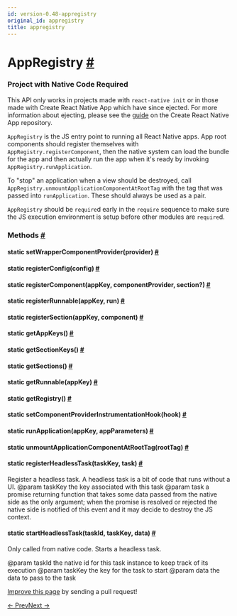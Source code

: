 ```yaml
---
id: version-0.48-appregistry
original_id: appregistry
title: appregistry
---
```

<a id="content"></a><h1><a class="anchor" name="appregistry"></a>AppRegistry <a class="hash-link" href="docs/appregistry.html#appregistry">#</a></h1><div><div><span><div class="banner-crna-ejected">
  <h3>Project with Native Code Required</h3>
  <p>
    This API only works in projects made with <code>react-native init</code>
    or in those made with Create React Native App which have since ejected. For
    more information about ejecting, please see
    the <a href="https://github.com/react-community/create-react-native-app/blob/master/EJECTING.md" target="_blank">guide</a> on
    the Create React Native App repository.
  </p>
</div>

</span><p><code>AppRegistry</code> is the JS entry point to running all React Native apps.  App
root components should register themselves with
<code>AppRegistry.registerComponent</code>, then the native system can load the bundle
for the app and then actually run the app when it's ready by invoking
<code>AppRegistry.runApplication</code>.</p><p>To "stop" an application when a view should be destroyed, call
<code>AppRegistry.unmountApplicationComponentAtRootTag</code> with the tag that was
passed into <code>runApplication</code>. These should always be used as a pair.</p><p><code>AppRegistry</code> should be <code>require</code>d early in the <code>require</code> sequence to make
sure the JS execution environment is setup before other modules are
<code>require</code>d.</p></div><span><h3><a class="anchor" name="methods"></a>Methods <a class="hash-link" href="docs/appregistry.html#methods">#</a></h3><div class="props"><div class="prop"><h4 class="methodTitle"><a class="anchor" name="setwrappercomponentprovider"></a><span class="methodType">static </span>setWrapperComponentProvider<span class="methodType">(provider)</span> <a class="hash-link" href="docs/appregistry.html#setwrappercomponentprovider">#</a></h4></div><div class="prop"><h4 class="methodTitle"><a class="anchor" name="registerconfig"></a><span class="methodType">static </span>registerConfig<span class="methodType">(config)</span> <a class="hash-link" href="docs/appregistry.html#registerconfig">#</a></h4></div><div class="prop"><h4 class="methodTitle"><a class="anchor" name="registercomponent"></a><span class="methodType">static </span>registerComponent<span class="methodType">(appKey, componentProvider, section?)</span> <a class="hash-link" href="docs/appregistry.html#registercomponent">#</a></h4></div><div class="prop"><h4 class="methodTitle"><a class="anchor" name="registerrunnable"></a><span class="methodType">static </span>registerRunnable<span class="methodType">(appKey, run)</span> <a class="hash-link" href="docs/appregistry.html#registerrunnable">#</a></h4></div><div class="prop"><h4 class="methodTitle"><a class="anchor" name="registersection"></a><span class="methodType">static </span>registerSection<span class="methodType">(appKey, component)</span> <a class="hash-link" href="docs/appregistry.html#registersection">#</a></h4></div><div class="prop"><h4 class="methodTitle"><a class="anchor" name="getappkeys"></a><span class="methodType">static </span>getAppKeys<span class="methodType">()</span> <a class="hash-link" href="docs/appregistry.html#getappkeys">#</a></h4></div><div class="prop"><h4 class="methodTitle"><a class="anchor" name="getsectionkeys"></a><span class="methodType">static </span>getSectionKeys<span class="methodType">()</span> <a class="hash-link" href="docs/appregistry.html#getsectionkeys">#</a></h4></div><div class="prop"><h4 class="methodTitle"><a class="anchor" name="getsections"></a><span class="methodType">static </span>getSections<span class="methodType">()</span> <a class="hash-link" href="docs/appregistry.html#getsections">#</a></h4></div><div class="prop"><h4 class="methodTitle"><a class="anchor" name="getrunnable"></a><span class="methodType">static </span>getRunnable<span class="methodType">(appKey)</span> <a class="hash-link" href="docs/appregistry.html#getrunnable">#</a></h4></div><div class="prop"><h4 class="methodTitle"><a class="anchor" name="getregistry"></a><span class="methodType">static </span>getRegistry<span class="methodType">()</span> <a class="hash-link" href="docs/appregistry.html#getregistry">#</a></h4></div><div class="prop"><h4 class="methodTitle"><a class="anchor" name="setcomponentproviderinstrumentationhook"></a><span class="methodType">static </span>setComponentProviderInstrumentationHook<span class="methodType">(hook)</span> <a class="hash-link" href="docs/appregistry.html#setcomponentproviderinstrumentationhook">#</a></h4></div><div class="prop"><h4 class="methodTitle"><a class="anchor" name="runapplication"></a><span class="methodType">static </span>runApplication<span class="methodType">(appKey, appParameters)</span> <a class="hash-link" href="docs/appregistry.html#runapplication">#</a></h4></div><div class="prop"><h4 class="methodTitle"><a class="anchor" name="unmountapplicationcomponentatroottag"></a><span class="methodType">static </span>unmountApplicationComponentAtRootTag<span class="methodType">(rootTag)</span> <a class="hash-link" href="docs/appregistry.html#unmountapplicationcomponentatroottag">#</a></h4></div><div class="prop"><h4 class="methodTitle"><a class="anchor" name="registerheadlesstask"></a><span class="methodType">static </span>registerHeadlessTask<span class="methodType">(taskKey, task)</span> <a class="hash-link" href="docs/appregistry.html#registerheadlesstask">#</a></h4><div><p>Register a headless task. A headless task is a bit of code that runs without a UI.
@param taskKey the key associated with this task
@param task    a promise returning function that takes some data passed from the native side as
               the only argument; when the promise is resolved or rejected the native side is
               notified of this event and it may decide to destroy the JS context.</p></div></div><div class="prop"><h4 class="methodTitle"><a class="anchor" name="startheadlesstask"></a><span class="methodType">static </span>startHeadlessTask<span class="methodType">(taskId, taskKey, data)</span> <a class="hash-link" href="docs/appregistry.html#startheadlesstask">#</a></h4><div><p>Only called from native code. Starts a headless task.</p><p>@param taskId the native id for this task instance to keep track of its execution
@param taskKey the key for the task to start
@param data the data to pass to the task</p></div></div></div></span></div><p class="edit-page-block"><a target="_blank" href="https://github.com/facebook/react-native/blob/master/Libraries/ReactNative/AppRegistry.js">Improve this page</a> by sending a pull request!</p><div class="docs-prevnext"><a class="docs-prev" href="docs/animated.html#content">← Prev</a><a class="docs-next" href="docs/appstate.html#content">Next →</a></div>